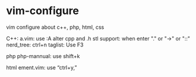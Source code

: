 # vim-configure
vim configure about c++, php, html, css

C++:
a.vim:  use :A alter cpp and .h
stl support: when enter "." or "->" or "::"
nerd_tree: ctrl+n
taglist: Use F3

php
php-mannual: use shift+k

html
ement.vim: use “ctrl+y,” 
